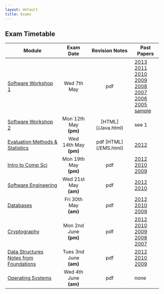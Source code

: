 ```yaml
---
layout: default
title: Exams
---
```


## Exam Timetable



| Module             | Exam Date|Revision Notes | Past Papers |
| ------------------ |:--------:| :-------------:| ----------- 
|[Software Workshop 1](https://www.cs.bham.ac.uk/internal/courses/java/msc/ )   | Wed 7th May| pdf| [2013](PastPapers/A2048712.pdf)    [2011](PastPapers/A2048710.pdf)   <br>[2010](PastPapers/A2048709.pdf)  [2009](PastPapers/A2048708.pdf)  <br>[2008](PastPapers/A2048707.pdf)   [2007](PastPapers/A2048706.pdf) <br>[2006](PastPapers/A2048705.pdf)   [2005](PastPapers/A2048704.pdf) <br>[sample](https://www.cs.bham.ac.uk/internal/courses/java/msc/local/java13.pdf)|
|[Software Workshop 2](https://www.cs.bham.ac.uk/internal/courses/java/msc/sem2)|Mon 12th May <br> **(pm)**|[HTML] (/Java.html)| see 1 |
|[Evaluation Methods & Statistics](https://canvas.bham.ac.uk/courses/2032)|Wed 14th May <br> **(pm)**|pdf  [HTML] (/EMS.html) | [2012](PastPapers/EMS12.pdf)|
|[Intro to Comp Sci](https://canvas.bham.ac.uk/courses/1984)|Mon 19th May <br> **(pm)**|pdf | [2012](PastPapers/Intro12.pdf) <br>[2010](PastPapers/Intro10.pdf) <br>[2009](PastPapers/Intro09.pdf)|
|[Software Engineering](http://www.cs.bham.ac.uk/~rzb/teachingFSE2013.htm)|Wed 21st May  <br> **(am)**|pdf | [2012](PastPapers/SE12.pdf) <br>[2010](PastPapers/SE10.pdf)|
|[Databases](http://www.cs.bham.ac.uk/~jab/Modules/Databases/13-14/)|Fri 30th May <br> **(am)**|pdf | [2012](PastPapers/DB12.pdf) <br>[2010](PastPapers/DB10.pdf) <br>[2009](PastPapers/DB09.pdf)|
|[Cryptography](http://www.cs.bham.ac.uk/~exr/teaching/lectures/crypto/13_14/)|Mon 2nd June <br> **(pm)** |pdf | [2012](PastPapers/Crypt12.pdf) <br>[2010](PastPapers/Crypt10.pdf) <br>[2009](PastPapers/Crypt09.pdf)<br>[2008](PastPapers/Crypt08.pdf) <br>[2007](PastPapers/Crypt07.pdf)|
|[Data Structures](https://canvas.bham.ac.uk/courses/2076)<br>[Notes from Foundations](http://www.cs.bham.ac.uk/~jxb/FCS/foundations.pdf)|Tues 3nd June <br> **(am)**  |pdf | [2012](PastPapers/DS12.pdf) <br>[2010](PastPapers/DS10.pdf) <br>[2009](PastPapers/DS09.pdf)|
|[Operating Systems](http://www.cs.bham.ac.uk/~bxb/Teaching.html#osan13-14)|Wed 4th June <br> **(am)** |pdf | none|



